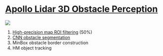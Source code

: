 # [Apollo Lidar 3D Obstacle Perception](https://blog.csdn.net/qq_41206519/article/details/88139558#HM_46)


![](https://i.imgur.com/fo4mUrF.png)

1. [High-precision map ROI filtering](https://mp.weixin.qq.com/s?__biz=MzI1NjkxOTMyNQ==&mid=2247485710&idx=1&sn=07ba741effb95e10d40e175ba61cd3d1&chksm=ea1e1b7cdd69926a42ff1a809e4791810661f9a15a7c590b0924eb0a3728ba9a365622a3f068&mpshare=1&scene=23&srcid=0306ludMb9jq80wVdt7JKWxi#rd) (50%)
2. [CNN obstacle segmentation](https://mp.weixin.qq.com/s?__biz=MzI1NjkxOTMyNQ==&mid=2247485727&idx=1&sn=ad2826e60b66069910b22169820715cb&scene=19#wechat_redirect)
3. MinBox obstacle border construction
4. HM object tracking